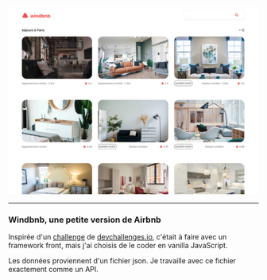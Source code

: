 <a href = "https://yousoumar.github.io/js-windbnb"><img src = "images/screenshot.png"></img></a>

---

<h3>Windbnb, une petite version de Airbnb</h3>

Inspirée d'un <a href ="https://devchallenges.io/challenges/3JFYedSOZqAxYuOCNmYD">challenge</a> de <a href="http://devchallenges.io">devchallenges.io</a>, c'était à faire avec un framework front, mais j'ai choisis de le coder en vanilla JavaScript.

Les données proviennent d'un fichier json. Je travaille avec ce fichier exactement comme un API.


  

